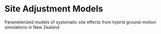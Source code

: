 # Site Adjustment Models
Parameterized models of systematic site effects from hybrid ground-motion simulations in New Zealand
